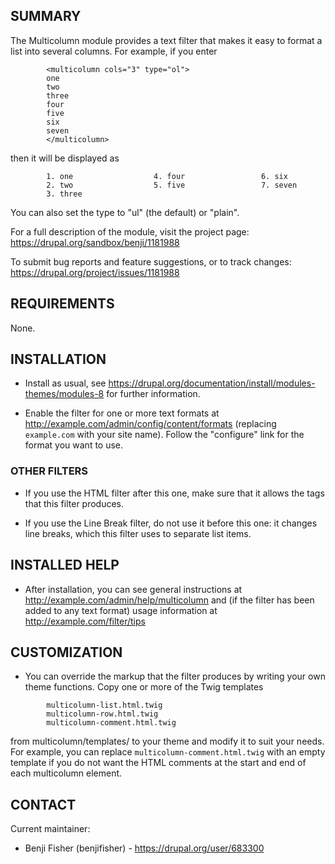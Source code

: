 ## SUMMARY

The Multicolumn module provides a text filter that makes it easy to format a
list into several columns.  For example, if you enter

```
        <multicolumn cols="3" type="ol">
        one
        two
        three
        four
        five
        six
        seven
        </multicolumn>
```

then it will be displayed as

```
        1. one                  4. four                 6. six
        2. two                  5. five                 7. seven
        3. three
```

You can also set the type to "ul" (the default) or "plain".

For a full description of the module, visit the project page:
  https://drupal.org/sandbox/benji/1181988

To submit bug reports and feature suggestions, or to track changes:
  https://drupal.org/project/issues/1181988


## REQUIREMENTS

None.


## INSTALLATION

* Install as usual, see
        https://drupal.org/documentation/install/modules-themes/modules-8
  for further information.

* Enable the filter for one or more text formats at
        http://example.com/admin/config/content/formats
  (replacing `example.com` with your site name).  Follow the "configure" link for
  the format you want to use.

### OTHER FILTERS

* If you use the HTML filter after this one, make sure that it allows the tags
  that this filter produces.

* If you use the Line Break filter, do not use it before this one: it changes
  line breaks, which this filter uses to separate list items.


## INSTALLED HELP

* After installation, you can see general instructions at
        http://example.com/admin/help/multicolumn
  and (if the filter has been added to any text format) usage information at
        http://example.com/filter/tips


## CUSTOMIZATION

* You can override the markup that the filter produces by writing your own
  theme functions.  Copy one or more of the Twig templates

```
        multicolumn-list.html.twig
        multicolumn-row.html.twig
        multicolumn-comment.html.twig
```

  from multicolumn/templates/ to your theme and modify it to suit your needs.
  For example, you can replace `multicolumn-comment.html.twig` with an empty
  template if you do not want the HTML comments at the start and end of each
  multicolumn element.

## CONTACT

Current maintainer:
* Benji Fisher (benjifisher) - https://drupal.org/user/683300
